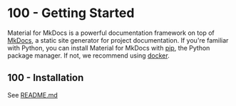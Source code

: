 # 100 - Getting Started

Material for MkDocs is a powerful documentation framework on top of [MkDocs](https://www.mkdocs.org/), a static site generator for project documentation. If you're familiar with Python, you can install Material for MkDocs with [pip](https://squidfunk.github.io/mkdocs-material/getting-started/#with-pip), the Python package manager. If not, we recommend using [docker](https://squidfunk.github.io/mkdocs-material/getting-started/#with-docker).

## 100 - Installation

See [README.md](./100/README.md)

